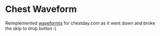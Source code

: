 # Chest Waveform

Reimplemented [waveformjs](https://github.com/soundcloud/waveformjs) for chestday.com as it went down and broke the skip to drop button :(
